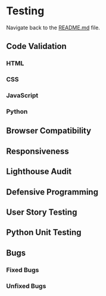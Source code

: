 # Testing

Navigate back to the [README.md](https://github.com/raycarter23/film-buzz/blob/main/README.md) file.

## Code Validation

### HTML

### CSS

### JavaScript

### Python

## Browser Compatibility

## Responsiveness

## Lighthouse Audit

## Defensive Programming

## User Story Testing

## Python Unit Testing

## Bugs

### Fixed Bugs

### Unfixed Bugs




